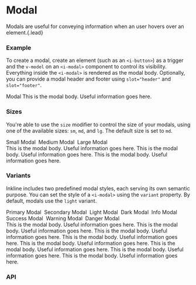# Modal
Modals are useful for conveying information when an user hovers over an element.{.lead}

### Example
To create a modal, create an element (such as an `<i-button>`) as a trigger and the `v-model` on an `<i-modal>` component to control its visibility. Everything inside the `<i-modal>` is rendered as the modal body. Optionally, you can provide a modal header and footer using `slot="header"` and `slot="footer"`.

<i-code-preview title="Modal Example" link="https://github.com/inkline/inkline/tree/master/src/components/Modal" no-panel-margin>

<div>
    <i-button @click="showModal=true">Modal</i-button>
    <i-modal v-model="showModal">
        <template slot="header">Modal Header</template>
        This is the modal body. Useful information goes here.
        <template slot="footer">Modal Footer</template>
    </i-modal>
</div>

<template slot="html">

~~~html
<i-button @click="visible = true">Modal</i-button>
<i-modal v-model="visible">
    <template slot="header">Modal Header</template>
    This is the modal body. Useful information goes here.
    <template slot="footer">Modal Footer</template>
</i-modal>
~~~

</template>
<template slot="js">

~~~js
export default {
  data () {
    return {
      visible: false
    };
  }
}
~~~

</template>
</i-code-preview>

### Sizes
You're able to use the `size` modifier to control the size of your modals, using one of the available sizes: `sm`, `md`, and `lg`. 
The default size is set to `md`.

<i-code-preview title="Modal Sizes" link="https://github.com/inkline/inkline/tree/master/src/components/Modal" no-panel-margin>

<div>
    <i-button @click="showModalSm = true">Small Modal</i-button>&nbsp;
    <i-button @click="showModalMd = true">Medium Modal</i-button>&nbsp;
    <i-button @click="showModalLg = true">Large Modal</i-button>
</div>

<i-modal v-model="showModalSm" size="sm">
    <template slot="header">Modal Header</template>
    This is the modal body. Useful information goes here.
    <template slot="footer">Modal Footer</template>
</i-modal>

<i-modal v-model="showModalMd" size="md">
    <template slot="header">Modal Header</template>
    This is the modal body. Useful information goes here.
    <template slot="footer">Modal Footer</template>
</i-modal>

<i-modal v-model="showModalLg" size="lg">
    <template slot="header">Modal Header</template>
    This is the modal body. Useful information goes here.
    <template slot="footer">Modal Footer</template>
</i-modal>

<template slot="html">

~~~html
<i-button @click="visible = true">Small Modal</i-button>
<i-modal v-model="visible" size="sm">
    <template slot="header">Modal Header</template>
    This is the modal body. Useful information goes here.
    <template slot="footer">Modal Footer</template>
</i-modal>
~~~
~~~html
<i-button @click="visible = true">Medium Modal</i-button>
<i-modal v-model="visible" size="md">
    <template slot="header">Modal Header</template>
    This is the modal body. Useful information goes here.
    <template slot="footer">Modal Footer</template>
</i-modal>
~~~
~~~html
<i-button @click="visible = true">Large Modal</i-button>
<i-modal v-model="visible" size="lg">
    <template slot="header">Modal Header</template>
    This is the modal body. Useful information goes here.
    <template slot="footer">Modal Footer</template>
</i-modal>
~~~

</template>
<template slot="js">

~~~js
export default {
  data () {
    return {
      visible: false
    };
  }
}
~~~

</template>
</i-code-preview>

### Variants
Inkline includes two predefined modal styles, each serving its own semantic purpose. You can set the style of a `<i-modal>` using the `variant` property. By default, modals use the `light` variant.

<i-code-preview title="Modal Variants" link="https://github.com/inkline/inkline/tree/master/src/components/Modal" no-panel-margin>

<div>
    <i-button variant="primary" @click="showModalPrimary = true">Primary Modal</i-button>&nbsp;
    <i-button variant="secondary" @click="showModalSecondary = true">Secondary Modal</i-button>&nbsp;
    <i-button variant="light" @click="showModalLight = true">Light Modal</i-button>&nbsp;
    <i-button variant="dark" @click="showModalDark = true">Dark Modal</i-button>&nbsp;
    <i-button variant="info" @click="showModalInfo = true">Info Modal</i-button>&nbsp;
    <i-button variant="success" @click="showModalSuccess = true">Success Modal</i-button>&nbsp;
    <i-button variant="warning" @click="showModalWarning = true">Warning Modal</i-button>&nbsp;
    <i-button variant="danger" @click="showModalDanger = true">Danger Modal</i-button>
</div>

<i-modal variant="primary" v-model="showModalPrimary">
    <template slot="header">Modal Header</template>
    This is the modal body. Useful information goes here.
    <template slot="footer">Modal Footer</template>
</i-modal>

<i-modal variant="secondary" v-model="showModalSecondary">
    <template slot="header">Modal Header</template>
    This is the modal body. Useful information goes here.
    <template slot="footer">Modal Footer</template>
</i-modal>

<i-modal variant="light" v-model="showModalLight">
    <template slot="header">Modal Header</template>
    This is the modal body. Useful information goes here.
    <template slot="footer">Modal Footer</template>
</i-modal>

<i-modal variant="dark" v-model="showModalDark">
    <template slot="header">Modal Header</template>
    This is the modal body. Useful information goes here.
    <template slot="footer">Modal Footer</template>
</i-modal>

<i-modal variant="info" v-model="showModalInfo">
    <template slot="header">Modal Header</template>
    This is the modal body. Useful information goes here.
    <template slot="footer">Modal Footer</template>
</i-modal>

<i-modal variant="success" v-model="showModalSuccess">
    <template slot="header">Modal Header</template>
    This is the modal body. Useful information goes here.
    <template slot="footer">Modal Footer</template>
</i-modal>

<i-modal variant="warning" v-model="showModalWarning">
    <template slot="header">Modal Header</template>
    This is the modal body. Useful information goes here.
    <template slot="footer">Modal Footer</template>
</i-modal>

<i-modal variant="danger" v-model="showModalDanger">
    <template slot="header">Modal Header</template>
    This is the modal body. Useful information goes here.
    <template slot="footer">Modal Footer</template>
</i-modal>

<template slot="html">

~~~html
<i-button variant="primary" @click="visible = true">Primary Modal</i-button>
<i-modal variant="primary" v-model="visible">
    <template slot="header">Modal Header</template>
    This is the modal body. Useful information goes here.
    <template slot="footer">Modal Footer</template>
</i-modal>
~~~
~~~html
<i-button variant="secondary" @click="visible = true">Secondary Modal</i-button>
<i-modal variant="secondary" v-model="visible">
    <template slot="header">Modal Header</template>
    This is the modal body. Useful information goes here.
    <template slot="footer">Modal Footer</template>
</i-modal>
~~~
~~~html
<i-button variant="light" @click="visible = true">Light Modal</i-button>
<i-modal variant="light" v-model="visible">
    <template slot="header">Modal Header</template>
    This is the modal body. Useful information goes here.
    <template slot="footer">Modal Footer</template>
</i-modal>
~~~
~~~html
<i-button variant="dark" @click="visible = true">Dark Modal</i-button>
<i-modal variant="dark" v-model="visible">
    <template slot="header">Modal Header</template>
    This is the modal body. Useful information goes here.
    <template slot="footer">Modal Footer</template>
</i-modal>
~~~
~~~html
<i-button variant="info" @click="visible = true">Info Modal</i-button>
<i-modal variant="info" v-model="visible">
    <template slot="header">Modal Header</template>
    This is the modal body. Useful information goes here.
    <template slot="footer">Modal Footer</template>
</i-modal>
~~~
~~~html
<i-button variant="success" @click="visible = true">Success Modal</i-button>
<i-modal variant="success" v-model="visible">
    <template slot="header">Modal Header</template>
    This is the modal body. Useful information goes here.
    <template slot="footer">Modal Footer</template>
</i-modal>
~~~
~~~html
<i-button variant="warning" @click="visible = true">Warning Modal</i-button>
<i-modal variant="warning" v-model="visible">
    <template slot="header">Modal Header</template>
    This is the modal body. Useful information goes here.
    <template slot="footer">Modal Footer</template>
</i-modal>
~~~
~~~html
<i-button variant="danger" @click="visible = true">Danger Modal</i-button>
<i-modal variant="danger" v-model="visible">
    <template slot="header">Modal Header</template>
    This is the modal body. Useful information goes here.
    <template slot="footer">Modal Footer</template>
</i-modal>
~~~

</template>
<template slot="js">

~~~js
export default {
  data () {
    return {
      visible: false
    };
  }
}
~~~

</template>
</i-code-preview>


### API

<i-api-preview title="Modal API" markup="i-modal" expanded link="https://github.com/inkline/inkline/tree/master/src/components/Modal">
    <template slot="props">
        <table class="table -bordered">
            <thead>
                <tr>
                    <th>Property</th>
                    <th>Description</th>
                    <th>Type</th>
                    <th>Accepted</th>
                    <th>Default</th>
                </tr>
            </thead>
            <tbody>
                <tr>
                    <td>closeOnPressEscape</td>
                    <td>Sets whether to hide the modal component when pressing escape.</td>
                    <td><code>Boolean</code></td>
                    <td><code>true</code>, <code>false</code></td>
                    <td><code>true</code></td>
                </tr>
                <tr>
                    <td>value</td>
                    <td>Sets the visibility of the modal component.</td>
                    <td><code>Boolean</code></td>
                    <td><code>true</code>, <code>false</code></td>
                    <td><code>false</code></td>
                </tr>
                <tr>
                    <td>transition</td>
                    <td>Sets the transition of the modal component.</td>
                    <td><code>String</code></td>
                    <td>
                        <code>fade-in-transition</code>, 
                        <code>fade-in-linear-transition</code>, 
                        <code>zoom-in-top-transition</code>, 
                        <code>zoom-in-bottom-transition</code>, 
                        <code>zoom-in-center-transition</code>, 
                        <code>zoom-in-left-transition</code>,
                        <code>zoom-in-right-transition</code>
                    </td>
                    <td><code>zoom-in-center-transition</code></td>
                </tr>
            </tbody>
        </table>
    </template>
    <template slot="slots">
        <table class="table -bordered _margin-bottom-0">
            <thead>
                <tr>
                    <th>Name</th>
                    <th>Description</th>
                </tr>
            </thead>
            <tbody>
                <tr>
                    <td>default</td>
                    <td>Slot for modal default content.</td>
                </tr>
                <tr>
                    <td>header</td>
                    <td>Slot for modal header content.</td>
                </tr>
                <tr>
                    <td>footer</td>
                    <td>Slot for modal footer content.</td>
                </tr>
            </tbody>
        </table>
    </template>
    <template slot="events">
        <table class="table -bordered _margin-bottom-0">
            <thead>
                <tr>
                    <th>Name</th>
                    <th>Description</th>
                    <th>Prototype</th>
                </tr>
            </thead>
            <tbody>
                <tr>
                    <td>input</td>
                    <td>Emitted when visibility changes.</td>
                    <td><code>(visible: Boolean) => {}</code></td>
                </tr>
                <tr>
                    <td>show</td>
                    <td>Emitted when modal is shown.</td>
                    <td><code>(instance: VueComponent) => {}</code></td>
                </tr>
                <tr>
                    <td>hide</td>
                    <td>Emitted when modal is hidden.</td>
                    <td><code>(instance: VueComponent) => {}</code></td>
                </tr>
            </tbody>
        </table>
    </template>
</i-api-preview>
